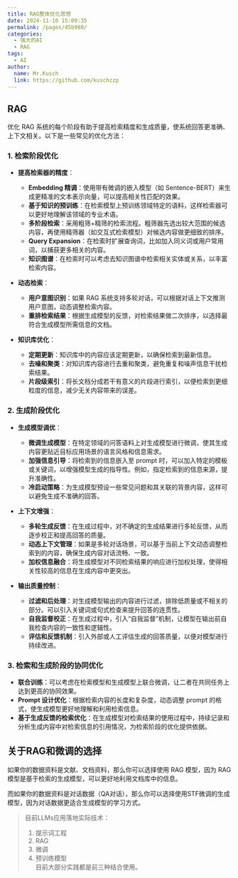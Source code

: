 ```yaml
---
title: RAG整体优化思想
date: 2024-11-10 15:09:35
permalink: /pages/45b980/
categories:
  - 强大的AI
  - RAG
tags:
  - AI
author:
  name: Mr.Kusch
  link: https://github.com/kuschzzp
---
```


## RAG

优化 RAG 系统的每个阶段有助于提高检索精度和生成质量，使系统回答更准确、上下文相关。以下是一些常见的优化方法：

### 1. **检索阶段优化**

- **提高检索器的精度**：
    - **Embedding 精调**：使用带有微调的嵌入模型（如 Sentence-BERT）来生成更精准的文本表示向量，可以提高相关性匹配的效果。
    - **基于知识的预训练**：在检索模型上预训练领域特定的语料，这样检索器可以更好地理解该领域的专业术语。
    - **多阶段检索**：采用粗筛+精筛的检索流程。粗筛器先选出较大范围的候选内容，再使用精筛器（如交互式检索模型）对候选内容做更细致的排序。
    - **Query Expansion**：在检索时扩展查询词，比如加入同义词或用户常用词，以捕获更多相关的内容。
    - **知识图谱**：在检索时可以考虑去知识图谱中检索相关实体或关系，以丰富检索内容。

- **动态检索**：
    - **用户意图识别**：如果 RAG 系统支持多轮对话，可以根据对话上下文推测用户意图，动态调整检索内容。
    - **重排检索结果**：根据生成模型的反馈，对检索结果做二次排序，以选择最符合生成模型所需信息的文档。

- **知识库优化**：
    - **定期更新**：知识库中的内容应该定期更新，以确保检索到最新信息。
    - **去噪和聚类**：对知识库内容进行去重和聚类，避免重复和噪声信息干扰检索结果。
    - **片段级索引**：将长文档分成若干有意义的片段进行索引，以便检索到更细粒度的信息，减少无关内容带来的误差。

### 2. **生成阶段优化**

- **生成模型调优**：
    - **微调生成模型**：在特定领域的问答语料上对生成模型进行微调，使其生成内容更贴近目标应用场景的语言风格和信息需求。
    - **加强信息引导**：将检索到的信息嵌入至 prompt 时，可以加入特定的模板或关键词，以增强模型生成的指导性。例如，指定检索到的信息来源，提升准确性。
    - **冷启动策略**：为生成模型预设一些常见问题和其关联的背景内容，这样可以避免生成不准确的回答。

- **上下文增强**：
    - **多轮生成反馈**：在生成过程中，对不确定的生成结果进行多轮反馈，从而逐步校正和提高回答的质量。
    - **动态上下文管理**：如果是多轮对话场景，可以基于当前上下文动态调整检索到的内容，确保生成内容对话流畅、一致。
    - **加权信息融合**：将生成模型对不同检索结果的响应进行加权处理，使得相关性较高的信息在生成内容中更突出。

- **输出质量控制**：
    - **过滤和后处理**：对生成模型输出的内容进行过滤，排除低质量或不相关的部分。可以引入关键词或句式检查来提升回答的连贯性。
    - **自我监督校正**：在生成过程中，引入“自我监督”机制，让模型在输出前自我检查内容的一致性和逻辑性。
    - **评估和反馈机制**：引入外部或人工评估生成的回答质量，以便对模型进行持续改进。

### 3. **检索和生成阶段的协同优化**

- **联合训练**：可以考虑在检索模型和生成模型上联合微调，让二者在共同任务上达到更高的协同效果。
- **Prompt 设计优化**：根据检索内容的长度和复杂度，动态调整 prompt 的格式，使生成模型更好地理解和利用检索信息。
- **基于生成反馈的检索优化**：在生成模型对检索结果的使用过程中，持续记录和分析生成内容中对检索信息的引用情况，为检索阶段的优化提供依据。

## 关于RAG和微调的选择

如果你的数据资料是文献、文档资料，那么你可以选择使用 RAG 模型，因为 RAG 模型是基于检索的生成模型，可以更好地利用文档库中的信息。

而如果你的数据资料是对话数据（QA对话），那么你可以选择使用STF微调的生成模型，因为对话数据更适合生成模型的学习方式。

> 目前LLMs应用落地实际技术：
> 1. 提示词工程
> 2. RAG
> 3. 微调
> 4. 预训练模型  
> 目前大部分实践都是前三种结合使用。
